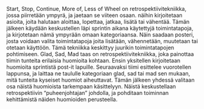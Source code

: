 Start, Stop, Continue, More of, Less of Wheel on retrospektiivitekniikka, jossa piirretään ympyrä, ja jaetaan se viiteen osaan. näihin kirjoitetaan asioita, joita halutaan aloittaa, lopettaa, jatkaa, lisätä tai vähentää. Tämän jälkeen käydään keskustellen läpi sprintin aikana käytettyjä toimintatapoja, ja kirjotetaan nämä ympyrään omaan kategoriaansa. Näin saadaan posteri, josta voidaan valita toimintatapoja joita lisätään, vähennetään, muutetaan tai otetaan käyttöön. Tämä tekniikka keskittyy juurikin toimintatapojen pohtimiseen. Glad, Sad, Mad taas on retrospektiivitekniikka, joka painottaa tiimin tunteita erilaisia huomioita kohtaan. Ensin yksitellen kirjoitetaan huomioita sprintistä post-it lapuille. Seuraavaksi tiimi esittelee vuorotellen lappunsa, ja laittaa ne taululle kategoriaan glad, sad tai mad sen mukaan, mitä tunteita kyseiset huomiot aiheuttavat. Tämän jälkeen yhdessä valitaan osa näistä huomioista tarkempaan käsittelyyn. Näistä keskustellaan retrospektiivin “puheenjohtajan” johdolla, ja pohditaan toiminnan kehittämistä näiden huomioiden perusteella.